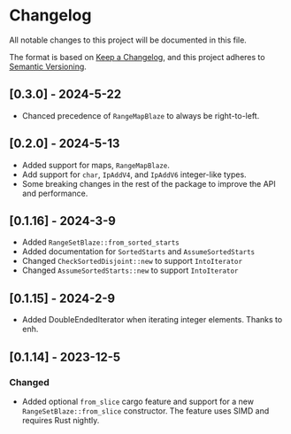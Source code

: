 # Changelog

All notable changes to this project will be documented in this file.

The format is based on [Keep a Changelog](https://keepachangelog.com/en/1.0.0/),
and this project adheres to [Semantic Versioning](https://semver.org/spec/v2.0.0.html).

## [0.3.0] - 2024-5-22

- Chanced precedence of `RangeMapBlaze` to always be right-to-left.

## [0.2.0] - 2024-5-13

- Added support for maps, `RangeMapBlaze`.
- Add support for `char`, `IpAddV4`, and `IpAddV6` integer-like types.
- Some breaking changes in the rest of the package to improve
  the API and performance.

## [0.1.16] - 2024-3-9

- Added `RangeSetBlaze::from_sorted_starts`
- Added documentation for `SortedStarts` and `AssumeSortedStarts`
- Changed `CheckSortedDisjoint::new` to support `IntoIterator`
- Changed `AssumeSortedStarts::new` to support `IntoIterator`

## [0.1.15] - 2024-2-9

- Added DoubleEndedIterator when iterating integer elements. Thanks to enh.

## [0.1.14] - 2023-12-5

### Changed

- Added optional `from_slice` cargo feature and support
  for a new `RangeSetBlaze::from_slice` constructor.
  The feature uses SIMD and requires Rust nightly.
